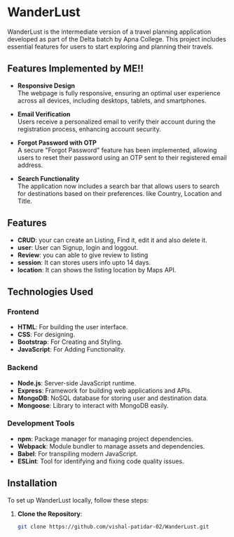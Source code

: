 # WanderLust

WanderLust  is the intermediate version of a travel planning application developed as part of the Delta batch by Apna College. This project includes essential features for users to start exploring and planning their travels.

## Features Implemented by ME!!

- **Responsive Design**  
  The webpage is fully responsive, ensuring an optimal user experience across all devices, including desktops, tablets, and smartphones.

- **Email Verification**  
  Users receive a personalized email to verify their account during the registration process, enhancing account security.

- **Forgot Password with OTP**  
  A secure "Forgot Password" feature has been implemented, allowing users to reset their password using an OTP sent to their registered email address.

 - **Search Functionality**  
  The application now includes a search bar that allows users to search for destinations based on their preferences.
  like Country, Location and Title.

## Features
- **CRUD**: your can create an Listing, Find it, edit it and also delete it.
- **user**: User can Signup, login and loggout.
- **Review**: you can able to give review to listing
- **session**: It can stores users info upto 14 days.
- **location**: It can shows the listing location by Maps API.

## Technologies Used

### Frontend

- **HTML**: For building the user interface.
- **CSS**: For designing.
- **Bootstrap**: For Creating and Styling.
- **JavaScript**: For Adding Functionality.

### Backend

- **Node.js**: Server-side JavaScript runtime.
- **Express**: Framework for building web applications and APIs.
- **MongoDB**: NoSQL database for storing user and destination data.
- **Mongoose**: Library to interact with MongoDB easily.

### Development Tools

- **npm**: Package manager for managing project dependencies.
- **Webpack**: Module bundler to manage assets and dependencies.
- **Babel**: For transpiling modern JavaScript.
- **ESLint**: Tool for identifying and fixing code quality issues.

## Installation

To set up WanderLust locally, follow these steps:

1. **Clone the Repository**:
   ```bash
   git clone https://github.com/vishal-patidar-02/WanderLust.git
   ```
